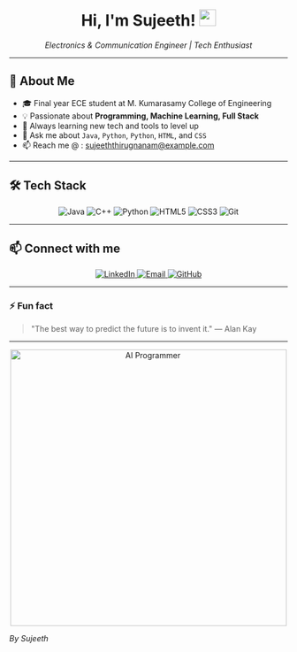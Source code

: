 <!--
### Hi, I'm Sujeeth! 👋
-->

<h1 align="center">Hi, I'm Sujeeth! <img src="https://media.giphy.com/media/hvRJCLFzcasrR4ia7z/giphy.gif" width="30"></h1>
<p align="center">
  <em>Electronics & Communication Engineer | Tech Enthusiast</em>
</p>

---

## 🚀 About Me

- 🎓 Final year ECE student at M. Kumarasamy College of Engineering
- 💡 Passionate about <strong>Programming, Machine Learning, Full Stack</strong>
- 🌱 Always learning new tech and tools to level up
- 💬 Ask me about <code>Java</code>, <code>Python</code>, <code>Python</code>, <code>HTML</code>, and <code>CSS</code>
- 📫 Reach me @ : <a href="mailto:sujeeththirugnanam@example.com">sujeeththirugnanam@example.com</a>

---

## 🛠️ Tech Stack


<p align="center">
  <img alt="Java" src="https://img.shields.io/badge/Java-007396?style=for-the-badge&logo=java&logoColor=white"/>
  <img alt="C++" src="https://img.shields.io/badge/C++-00599C?style=for-the-badge&logo=c%2B%2B&logoColor=white"/>
  <img alt="Python" src="https://img.shields.io/badge/Python-3776AB?style=for-the-badge&logo=python&logoColor=white"/>
  <img alt="HTML5" src="https://img.shields.io/badge/HTML5-E34F26?style=for-the-badge&logo=html5&logoColor=white"/>
  <img alt="CSS3" src="https://img.shields.io/badge/CSS3-1572B6?style=for-the-badge&logo=css3&logoColor=white"/>
  <img alt="Git" src="https://img.shields.io/badge/Git-F05032?style=for-the-badge&logo=git&logoColor=white"/>
</p>

---

## 📫 Connect with me

<p align="center">
  <a href="https://www.linkedin.com/in/sujeeth2004" target="_blank">
    <img alt="LinkedIn" src="https://img.shields.io/badge/LinkedIn-0A66C2?style=for-the-badge&logo=linkedin&logoColor=white" />
  </a>
  <a href="mailto:sujeeththirugnanam@example.com" target="_blank">
    <img alt="Email" src="https://img.shields.io/badge/Email-D14836?style=for-the-badge&logo=gmail&logoColor=white" />
  </a>
  <a href="https://github.com/Sujeeth-T" target="_blank">
    <img alt="GitHub" src="https://img.shields.io/badge/GitHub-181717?style=for-the-badge&logo=github&logoColor=white" />
  </a>
</p>

---

### ⚡ Fun fact

> "The best way to predict the future is to invent it." — Alan Kay

---
<p align="center">
  <img src="https://media.giphy.com/media/qgQUggAC3Pfv687qPC/giphy.gif" width="500" alt="AI Programmer">
</p>

*By Sujeeth*



